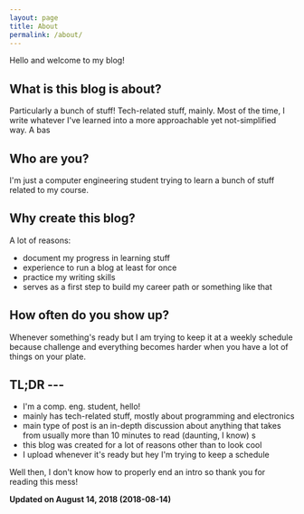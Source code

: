 ```yaml
---
layout: page
title: About
permalink: /about/
---
```


Hello and welcome to my blog!

## What is this blog is about? 
Particularly a bunch of stuff! Tech-related stuff, mainly. Most of the time, I write whatever I've learned into a more approachable yet 
not-simplified way. A bas

## Who are you?
I'm just a computer engineering student trying to learn a bunch of stuff related to my course. 

## Why create this blog?
A lot of reasons:
- document my progress in learning stuff
- experience to run a blog at least for once
- practice my writing skills
- serves as a first step to build my career path or something like that

## How often do you show up?
Whenever something's ready but I am trying to keep it at a weekly schedule because challenge and everything becomes harder when you have a 
lot of things on your plate.

## TL;DR --- 
- I'm a comp. eng. student, hello!
- mainly has tech-related stuff, mostly about programming and electronics
- main type of post is an in-depth discussion about anything that takes from usually more than 10 minutes to read (daunting, I know) s
- this blog was created for a lot of reasons other than to look cool
- I upload whenever it's ready but hey I'm trying to keep a schedule

Well then, I don't know how to properly end an intro so thank you for reading this mess!

**Updated on August 14, 2018 (2018-08-14)**